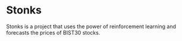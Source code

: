 # Stonks

Stonks is a project that uses the power of reinforcement learning and forecasts the prices of BIST30 stocks.

